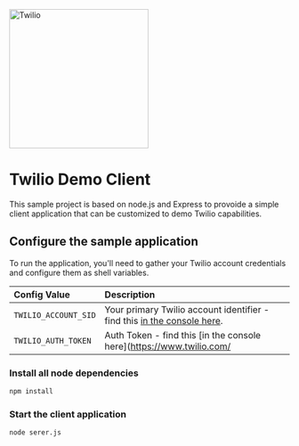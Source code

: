 <a href="https://www.twilio.com">
  <img src="https://static0.twilio.com/marketing/bundles/marketing/img/logos/wordmark-red.svg" alt="Twilio" width="250" />
</a>

# Twilio Demo Client

This sample project is based on node.js and Express to provoide a simple client application that can be customized to demo Twilio capabilities.


## Configure the sample application

To run the application, you'll need to gather your Twilio account credentials and configure them
as shell variables. 

| Config Value  | Description |
| :-------------  |:------------- |
`TWILIO_ACCOUNT_SID` | Your primary Twilio account identifier - find this [in the console here](https://www.twilio.com/console).
`TWILIO_AUTH_TOKEN` | Auth Token  - find this [in the console here](https://www.twilio.com/

### Install all node dependencies

```bash
npm install
```


### Start the client application

```bash
node serer.js
```

